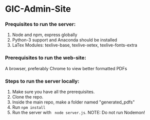 # GIC-Admin-Site

### Prequisites to run the server:

1. Node and npm, express globally
2. Python-3 support and Anaconda should be installed
3. LaTex Modules: texlive-base, texlive-xetex, texlive-fonts-extra

### Prerequisites to run the web-site:
A browser, preferably Chrome to view better formatted PDFs

### Steps to run the server locally:

1. Make sure you have all the prerequisites.
2. Clone the repo.
3. Inside the main repo, make a folder named "generated_pdfs"
4. Run ```npm install```
5. Run the server with ``` node server.js```.
  NOTE: Do not run Nodemon!
